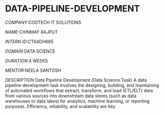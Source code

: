 # DATA-PIPELINE-DEVELOPMENT

*COMPANY*:CODTECH IT SOLUTIONS

*NAME*:CHINMAY RAJPUT

*INTERN ID*:CT04DH685

*DOMAIN*:DATA SCIENCE

*DURATION*:4 WEEKS

*MENTOR*:NEELA SANTOSH

*DESCRIPTION*
Data Pipeline Development (Data Science Task)
A data pipeline development task involves the designing, building, and maintaining of automated workflows that extract, transform, and load (ETL/ELT) data from various sources into downstream data stores (such as data warehouses or data lakes) for analytics, machine learning, or reporting purposes. Efficiency, reliability, and scalability are key. 
